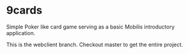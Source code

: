 9cards
======

Simple Poker like card game serving as a basic Mobilis introductory application.

This is the webclient branch. Checkout master to get the entire project.
